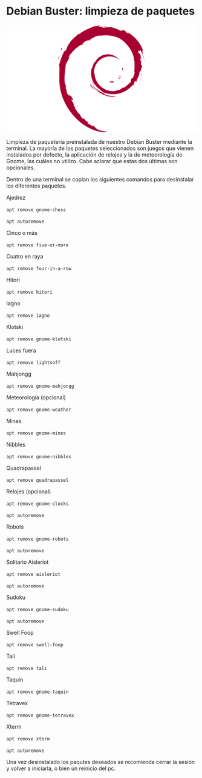 # Debian Buster: limpieza de paquetes

![GitHub Logo](/debian-logo-1024x576.png)

Limpieza de paquetería preinstalada de nuestro Debian Buster mediante la terminal. La mayoría de los paquetes seleccionados son juegos que vienen instalados por defecto, la aplicación de relojes y la de meteorología de Gnome, las cuáles no utilizo. Cabe aclarar que estas dos últimas son opcionales.

Dentro de una terminal se copian los siguientes comandos para desinstalar los diferentes paquetes.

Ajedrez

`apt remove gnome-chess`

`apt autoremove`

Cinco o más

`apt remove five-or-more`

Cuatro en raya

`apt remove four-in-a-row`

Hitori

`apt remove hitori`

Iagno

`apt remove iagno`

Klotski

`apt remove gnome-klotski`

Luces fuera

`apt remove lightsoff`

Mahjongg

`apt remove gnome-mahjongg`

Meteorología (opcional)

`apt remove gnome-weather`

Minas

`apt remove gnome-mines`

Nibbles

`apt remove gnome-nibbles`

Quadrapassel

`apt remove quadrapassel`

Relojes (opcional)

`apt remove gnome-clocks`

`apt autoremove`

Robots

`apt remove gnome-robots`

`apt autoremove`

Solitario Aisleriot

`apt remove aisleriot`

`apt autoremove`

Sudoku

`apt remove gnome-sudoku`

`apt autoremove`

Swell Foop

`apt remove swell-foop`

Tali

`apt remove tali`

Taquin

`apt remove gnome-taquin`

Tetravex

`apt remove gnome-tetravex`

Xterm

`apt remove xterm`

`apt autoremove`

Una vez desinstalado los paqutes deseados se recomienda cerrar la sesión y volver a iniciarla, o bien un reinicio del pc.


